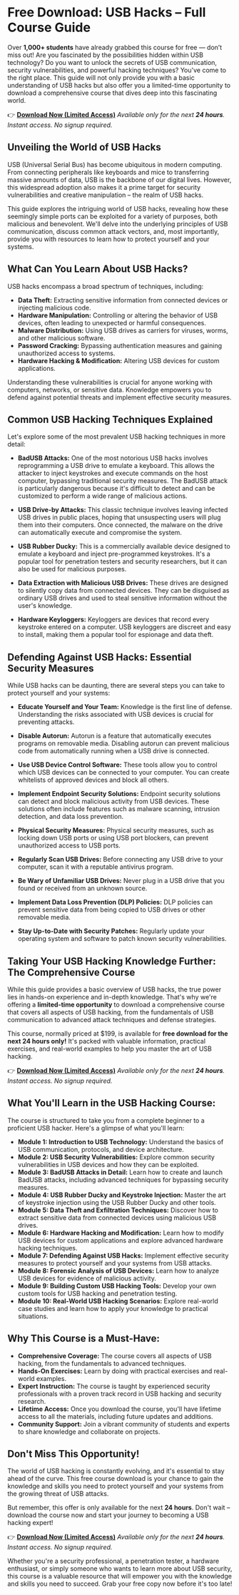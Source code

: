 # Free Download: USB Hacks – Full Course Guide

Over **1,000+ students** have already grabbed this course for free — don’t miss out!
Are you fascinated by the possibilities hidden within USB technology? Do you want to unlock the secrets of USB communication, security vulnerabilities, and powerful hacking techniques? You've come to the right place. This guide will not only provide you with a basic understanding of USB hacks but also offer you a limited-time opportunity to download a comprehensive course that dives deep into this fascinating world.

👉 [**Download Now (Limited Access)**](https://udemywork.com/usb-hacks)
_Available only for the next **24 hours**. Instant access. No signup required._

## Unveiling the World of USB Hacks

USB (Universal Serial Bus) has become ubiquitous in modern computing. From connecting peripherals like keyboards and mice to transferring massive amounts of data, USB is the backbone of our digital lives. However, this widespread adoption also makes it a prime target for security vulnerabilities and creative manipulation – the realm of USB hacks.

This guide explores the intriguing world of USB hacks, revealing how these seemingly simple ports can be exploited for a variety of purposes, both malicious and benevolent. We'll delve into the underlying principles of USB communication, discuss common attack vectors, and, most importantly, provide you with resources to learn how to protect yourself and your systems.

## What Can You Learn About USB Hacks?

USB hacks encompass a broad spectrum of techniques, including:

*   **Data Theft:** Extracting sensitive information from connected devices or injecting malicious code.
*   **Hardware Manipulation:** Controlling or altering the behavior of USB devices, often leading to unexpected or harmful consequences.
*   **Malware Distribution:** Using USB drives as carriers for viruses, worms, and other malicious software.
*   **Password Cracking:** Bypassing authentication measures and gaining unauthorized access to systems.
*   **Hardware Hacking & Modification:** Altering USB devices for custom applications.

Understanding these vulnerabilities is crucial for anyone working with computers, networks, or sensitive data. Knowledge empowers you to defend against potential threats and implement effective security measures.

## Common USB Hacking Techniques Explained

Let's explore some of the most prevalent USB hacking techniques in more detail:

*   **BadUSB Attacks:** One of the most notorious USB hacks involves reprogramming a USB drive to emulate a keyboard. This allows the attacker to inject keystrokes and execute commands on the host computer, bypassing traditional security measures. The BadUSB attack is particularly dangerous because it's difficult to detect and can be customized to perform a wide range of malicious actions.

*   **USB Drive-by Attacks:** This classic technique involves leaving infected USB drives in public places, hoping that unsuspecting users will plug them into their computers. Once connected, the malware on the drive can automatically execute and compromise the system.

*   **USB Rubber Ducky:** This is a commercially available device designed to emulate a keyboard and inject pre-programmed keystrokes. It's a popular tool for penetration testers and security researchers, but it can also be used for malicious purposes.

*   **Data Extraction with Malicious USB Drives:** These drives are designed to silently copy data from connected devices. They can be disguised as ordinary USB drives and used to steal sensitive information without the user's knowledge.

*   **Hardware Keyloggers:** Keyloggers are devices that record every keystroke entered on a computer. USB keyloggers are discreet and easy to install, making them a popular tool for espionage and data theft.

## Defending Against USB Hacks: Essential Security Measures

While USB hacks can be daunting, there are several steps you can take to protect yourself and your systems:

*   **Educate Yourself and Your Team:** Knowledge is the first line of defense. Understanding the risks associated with USB devices is crucial for preventing attacks.

*   **Disable Autorun:** Autorun is a feature that automatically executes programs on removable media. Disabling autorun can prevent malicious code from automatically running when a USB drive is connected.

*   **Use USB Device Control Software:** These tools allow you to control which USB devices can be connected to your computer. You can create whitelists of approved devices and block all others.

*   **Implement Endpoint Security Solutions:** Endpoint security solutions can detect and block malicious activity from USB devices. These solutions often include features such as malware scanning, intrusion detection, and data loss prevention.

*   **Physical Security Measures:** Physical security measures, such as locking down USB ports or using USB port blockers, can prevent unauthorized access to USB ports.

*   **Regularly Scan USB Drives:** Before connecting any USB drive to your computer, scan it with a reputable antivirus program.

*   **Be Wary of Unfamiliar USB Drives:** Never plug in a USB drive that you found or received from an unknown source.

*   **Implement Data Loss Prevention (DLP) Policies:** DLP policies can prevent sensitive data from being copied to USB drives or other removable media.

*   **Stay Up-to-Date with Security Patches:** Regularly update your operating system and software to patch known security vulnerabilities.

## Taking Your USB Hacking Knowledge Further: The Comprehensive Course

While this guide provides a basic overview of USB hacks, the true power lies in hands-on experience and in-depth knowledge. That's why we're offering a **limited-time opportunity** to download a comprehensive course that covers all aspects of USB hacking, from the fundamentals of USB communication to advanced attack techniques and defense strategies.

This course, normally priced at \$199, is available for **free download for the next 24 hours only!** It's packed with valuable information, practical exercises, and real-world examples to help you master the art of USB hacking.

👉 [**Download Now (Limited Access)**](https://udemywork.com/usb-hacks)
_Available only for the next **24 hours**. Instant access. No signup required._

## What You'll Learn in the USB Hacking Course:

The course is structured to take you from a complete beginner to a proficient USB hacker. Here's a glimpse of what you'll learn:

*   **Module 1: Introduction to USB Technology:** Understand the basics of USB communication, protocols, and device architecture.
*   **Module 2: USB Security Vulnerabilities:** Explore common security vulnerabilities in USB devices and how they can be exploited.
*   **Module 3: BadUSB Attacks in Detail:** Learn how to create and launch BadUSB attacks, including advanced techniques for bypassing security measures.
*   **Module 4: USB Rubber Ducky and Keystroke Injection:** Master the art of keystroke injection using the USB Rubber Ducky and other tools.
*   **Module 5: Data Theft and Exfiltration Techniques:** Discover how to extract sensitive data from connected devices using malicious USB drives.
*   **Module 6: Hardware Hacking and Modification:** Learn how to modify USB devices for custom applications and explore advanced hardware hacking techniques.
*   **Module 7: Defending Against USB Hacks:** Implement effective security measures to protect yourself and your systems from USB attacks.
*   **Module 8: Forensic Analysis of USB Devices:** Learn how to analyze USB devices for evidence of malicious activity.
*   **Module 9: Building Custom USB Hacking Tools:** Develop your own custom tools for USB hacking and penetration testing.
*   **Module 10: Real-World USB Hacking Scenarios:** Explore real-world case studies and learn how to apply your knowledge to practical situations.

## Why This Course is a Must-Have:

*   **Comprehensive Coverage:** The course covers all aspects of USB hacking, from the fundamentals to advanced techniques.
*   **Hands-On Exercises:** Learn by doing with practical exercises and real-world examples.
*   **Expert Instruction:** The course is taught by experienced security professionals with a proven track record in USB hacking and security research.
*   **Lifetime Access:** Once you download the course, you'll have lifetime access to all the materials, including future updates and additions.
*   **Community Support:** Join a vibrant community of students and experts to share knowledge and collaborate on projects.

## Don't Miss This Opportunity!

The world of USB hacking is constantly evolving, and it's essential to stay ahead of the curve. This free course download is your chance to gain the knowledge and skills you need to protect yourself and your systems from the growing threat of USB attacks.

But remember, this offer is only available for the next **24 hours**. Don't wait – download the course now and start your journey to becoming a USB hacking expert!

👉 [**Download Now (Limited Access)**](https://udemywork.com/usb-hacks)
_Available only for the next **24 hours**. Instant access. No signup required._

Whether you're a security professional, a penetration tester, a hardware enthusiast, or simply someone who wants to learn more about USB security, this course is a valuable resource that will empower you with the knowledge and skills you need to succeed. Grab your free copy now before it's too late!
